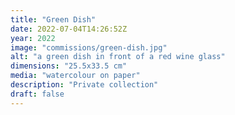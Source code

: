 ```yaml
---
title: "Green Dish"
date: 2022-07-04T14:26:52Z
year: 2022
image: "commissions/green-dish.jpg"
alt: "a green dish in front of a red wine glass"
dimensions: "25.5x33.5 cm"
media: "watercolour on paper"
description: "Private collection"
draft: false
---
```


